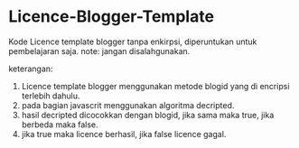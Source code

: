 # Licence-Blogger-Template
Kode Licence template blogger tanpa enkirpsi, diperuntukan untuk pembelajaran saja.
note: jangan disalahgunakan.

keterangan:
1. Licence template blogger menggunakan metode blogid yang di encripsi terlebih dahulu.
2. pada bagian javascrit menggunakan algoritma decripted.
3. hasil decripted dicocokkan dengan blogid, jika sama maka true, jika berbeda maka false.
4. jika true maka licence berhasil, jika false licence gagal.

